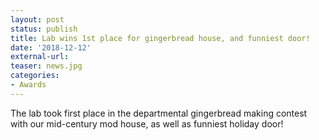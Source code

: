 ```yaml
---
layout: post
status: publish
title: Lab wins 1st place for gingerbread house, and funniest door!
date: '2018-12-12'
external-url:
teaser: news.jpg
categories:
- Awards
---
```


The lab took first place in the departmental gingerbread making contest with our mid-century mod house, as well as funniest holiday door!
